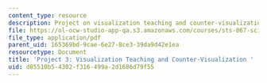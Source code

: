 ```yaml
---
content_type: resource
description: Project on visualization teaching and counter-visualization.
file: https://ol-ocw-studio-app-qa.s3.amazonaws.com/courses/sts-067-scientific-visualization-across-disciplines-a-critical-introduction-spring-2005/d85510b54302f316499a2d1686d79f55_project3.pdf
file_type: application/pdf
parent_uid: 165369bd-9cae-6e27-8ce3-39da9d42e1ea
resourcetype: Document
title: 'Project 3: Visualization Teaching and Counter-Visualization '
uid: d85510b5-4302-f316-499a-2d1686d79f55
---
```

